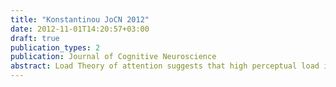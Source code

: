 ```yaml
---
title: "Konstantinou JoCN 2012"
date: 2012-11-01T14:20:57+03:00
draft: true
publication_types: 2
publication: Journal of Cognitive Neuroscience
abstract: Load Theory of attention suggests that high perceptual load in a task leads to reduced sensory visual cortex response to task-unrelated stimuli resulting in “load-induced blindness” [e.g., Lavie, N. Attention, distraction and cognitive control under load. Current Directions in Psychological Science, 19, 143–148, 2010; Lavie, N. Distracted and confused? Selective attention under load. Trends in Cognitive Sciences, 9, 75–82, 2005]. Consideration of the findings that visual STM (VSTM) involves sensory recruitment [e.g., Pasternak, T., & Greenlee, M. Working memory in primate sensory systems. Nature Reviews Neuroscience, 6, 97–107, 2005] within Load Theory led us to a new hypothesis regarding the effects of VSTM load on visual processing. If VSTM load draws on sensory visual capacity, then similar to perceptual load, high VSTM load should also reduce visual cortex response to incoming stimuli leading to a failure to detect them. We tested this hypothesis with fMRI and behavioral measures of visual detection sensitivity. Participants detected the presence of a contrast increment during the maintenance delay in a VSTM task requiring maintenance of color and position. Increased VSTM load (manipulated by increased set size) led to reduced retinotopic visual cortex (V1–V3) responses to contrast as well as reduced detection sensitivity, as we predicted. Additional visual detection experiments established a clear tradeoff between the amount of information maintained in VSTM and detection sensitivity, while ruling out alternative accounts for the effects of VSTM load in terms of differential spatial allocation strategies or task difficulty. These findings extend Load Theory to demonstrate a new form of competitive interactions between early visual cortex processing and visual representations held in memory under load and provide a novel line of support for the sensory recruitment hypothesis of VSTM.
---
```


